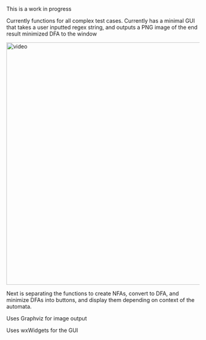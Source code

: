 This is a work in progress

Currently functions for all complex test cases. Currently has a minimal GUI that takes a user inputted regex string, and outputs a PNG image of the end result minimized DFA to the window


<img width="802" height="632" alt="video" src="https://gyazo.com/14476e92a2b767c7536a600ee480ca6d" />


Next is separating the functions to create NFAs, convert to DFA, and minimize DFAs into buttons, and display them depending on context of the automata.


Uses Graphviz for image output

Uses wxWidgets for the GUI

